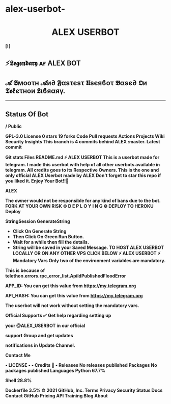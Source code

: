 


# alex-userbot-


<h1 align="center">
<b> ALEX USERBOT
</h1>

[![
## ⚡𝕷𝖊𝖌𝖊𝖓𝖉𝖆𝖗𝖞 ᴀғ ALEX BOT
## 𝓐 𝕾мοοτн 𝓐и∂ 𝕱αѕτєѕτ 𝖀sєяϐοτ 𝕭αѕє∂ 𝕺и 𝕿𝖊ℓєτнοи 𝕷ιϐяαяγ.


------------
## Status Of Bot 

/
Public

 GPL-3.0 License
 0 stars  19 forks
Code
Pull requests
Actions
Projects
Wiki
Security
Insights
This branch is 4 commits behind ALEX :master.
Latest commit


Git stats
Files
README.md
⚡ ALEX USERBOT
This is a userbot made for telegram. I made this userbot with help of all other userbots available in telegram. All credits goes to its Respective Owners.
This is the one and only official ALEX Userbot made by ALEX Don't forget to star this repo if you liked it. Enjoy Your Bot!!💝

ALEX 

The owner would not be responsible for any kind of bans due to the bot.
FORK AT YOUR OWN RISK
⚙️ D E P L O Y I N G ⚙️
DEPLOY TO HEROKU
Deploy

StringSession
GenerateString

- Click On Generate String
- Then Click On Green Run Button.
- Wait for a while then fill the details.
- String will be saved in your Saved Message.
TO HOST ALEX USERBOT LOCALLY OR ON ANY OTHER VPS CLICK BELOW
⚡ ALEX USERBOT ⚡
Mandatory Vars
Only two of the environment variables are mandatory.

This is because of telethon.errors.rpc_error_list.ApiIdPublishedFloodError

APP_ID: You can get this value from https://my.telegram.org

API_HASH: You can get this value from https://my.telegram.org

The userbot will not work without setting the mandatory vars.

Official Supports ✅
Get help regarding setting up 

your @ALEX_USERBOT in our official 

support Group and get updates

notifications in Update Channel.




Contact Me

• LICENSE •
• Credits 🏅 •
Releases
No releases published
Packages
No packages published
Languages
Python
67.7%
 
Shell
28.8%
 
Dockerfile
3.5%
© 2021 GitHub, Inc.
Terms
Privacy
Security
Status
Docs
Contact GitHub
Pricing
API
Training
Blog
About

